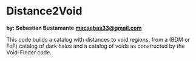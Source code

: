 Distance2Void
============================
**by: Sebastian Bustamante**
**macsebas33@gmail.com**

This code builds a catalog with distances to void regions, from a (BDM or FoF) catalog of dark halos and a 
catalog of voids as constructed by the Void-Finder code.
